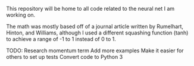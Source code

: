 This repository will be home to all code related to the neural net I am working on. 

The math was mostly based off of a journal article written by Rumelhart, Hinton, and Williams, although I used a different squashing function (tanh) to achieve a range of -1 to 1 instead of 0 to 1.

TODO:
Research momentum term
Add more examples
Make it easier for others to set up tests
Convert code to Python 3